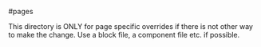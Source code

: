 #pages

This directory is ONLY for page specific overrides if there is not other way to make the change. Use a block file, a component file etc. if possible.
